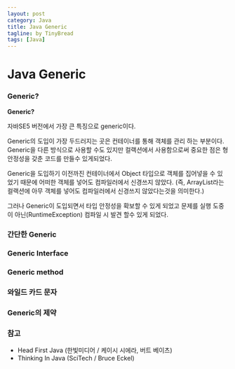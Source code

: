 ```yaml
---
layout: post
category: Java
title: Java Generic
tagline: by TinyBread
tags: [Java]
---
```



<!--more-->



  
# Java Generic


### Generic?




**Generic?**

자바SE5 버전에서 가장 큰 특징으로 generic이다.<br>

Generic의 도입이 가장 두드러지는 곳은 컨테이너를 통해 객체를 관리 하는 부분이다. Generic을 다른 방식으로 사용할 수도 있지만 컬랙션에서 사용함으로써 중요한 점은 형 안정성을 갖춘 코드를 만들수 있게되었다. 

Generic을 도입하기 이전까진 컨테이너에서 Object 타입으로 객체를 집어넣을 수 있었기 때문에 어떠한 객체를 넣어도 컴파일러에서 신경쓰지 않았다. (즉, ArrayList라는 컬랙션에 아무 객체를 넣어도 컴파일러에서 신경쓰지 않았다는것을 의미한다.)

그러나 Generic이 도입되면서 타입 안정성을 확보할 수 있게 되었고 문제를 실행 도중이 아닌(RuntimeException) 컴파일 시 발견 할수 있게 되었다.


### 간단한 Generic
### Generic Interface
### Generic method
### 와일드 카드 문자
### Generic의 제약


### 참고
* Head First Java (한빛미디어 / 케이시 시에라, 버트 베이츠)
* Thinking In Java (SciTech / Bruce Eckel)
